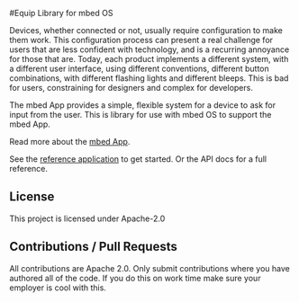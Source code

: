 #Equip Library for mbed OS

Devices, whether connected or not, usually require configuration to make them work. This configuration process can present a real challenge for users that are less confident with technology, and is a recurring annoyance for those that are. Today, each product implements a different system, with a different user interface, using different conventions, different button combinations, with different flashing lights and different bleeps. This is bad for users, constraining for designers and complex for developers.

The mbed App provides a simple, flexible system for a device to ask for input from the user. This is library for use with mbed OS to support the mbed App.

Read more about the [mbed App](https://docs.mbed.com/docs/mbed-app).

See the [reference application](https://github.com/ARMmbed/equip-hello-mbed) to get started. Or the API docs for a full reference.

## License
This project is licensed under Apache-2.0

## Contributions / Pull Requests
All contributions are Apache 2.0. Only submit contributions where you have authored all of the code. If you do this on work time make sure your employer is cool with this.
